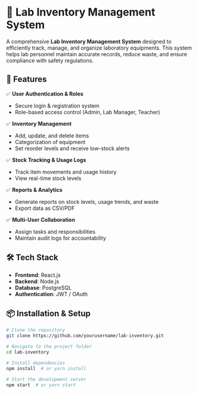 # 🧪 Lab Inventory Management System

A comprehensive **Lab Inventory Management System** designed to efficiently track, manage, and organize laboratory equipments. This system helps lab personnel maintain accurate records, reduce waste, and ensure compliance with safety regulations.

## 🚀 Features

✅ **User Authentication & Roles**  
- Secure login & registration system  
- Role-based access control (Admin, Lab Manager, Teacher)  

✅ **Inventory Management**  
- Add, update, and delete items  
- Categorization of equipment 
- Set reorder levels and receive low-stock alerts  

✅ **Stock Tracking & Usage Logs**  
- Track item movements and usage history  
- View real-time stock levels  

✅ **Reports & Analytics**  
- Generate reports on stock levels, usage trends, and waste  
- Export data as CSV/PDF  

✅ **Multi-User Collaboration**  
- Assign tasks and responsibilities  
- Maintain audit logs for accountability  

## 🛠️ Tech Stack

- **Frontend**: React.js
- **Backend**: Node.js  
- **Database**: PostgreSQL 
- **Authentication**: JWT / OAuth  

## 📦 Installation & Setup

```bash
# Clone the repository
git clone https://github.com/yourusername/lab-inventory.git

# Navigate to the project folder
cd lab-inventory

# Install dependencies
npm install  # or yarn install

# Start the development server
npm start  # or yarn start

